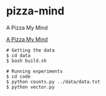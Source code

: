 # pizza-mind
A Pizza My Mind


[A Pizza My Mind](http://sigtbd.csail.mit.edu/pubs/2017/sigtbd17-paper7.pdf)

    # Getting the data
    $ cd data
    $ bash build.sh

    # Running experiments
    $ cd code
    $ python counts.py ../data/data.txt
    $ python vector.py
